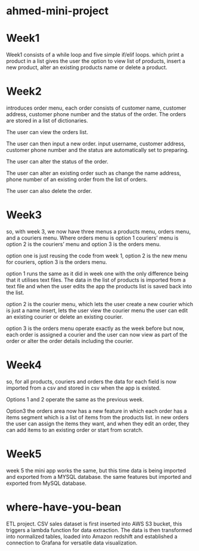 
# ahmed-mini-project

# Week1

Week1 consists of a while loop and five simple if/elif loops. which print a product in a list gives the user the option to view list of products, insert a new product, alter an existing products name or delete a product.

# Week2

introduces order menu, each order consists of customer name, customer address, customer phone number and the status of the order.
The orders are stored in a list of dictionaries. 

The user can view the orders list.

The user can then input a new order. input username, customer address, customer phone number and the status are automatically set to preparing.

The user can alter the status of the order. 

The user can alter an existing order such as change the name address, phone number of an existing order from the list of orders.

The user can also delete the order.

# Week3 

so, with week 3, we now have three menus a products menu, orders menu, and a couriers menu. Where orders menu is option 1 couriers’ menu is option 2 is the couriers’ menu and option 3 is the orders menu.

option one is just reusing the code from week 1, option 2 is the new menu for couriers, option 3 is the orders menu.

option 1 runs the same as it did in week one with the only difference being that it utilises text files. The data in the list of products is imported from a text file and when the user edits the app the products list is saved back into the list.

option 2 is the courier menu, which lets the user create a new courier which is just a name insert, lets the user view the courier menu the user can edit an existing courier or delete an existing courier.

option 3 is the orders menu operate exactly as the week before but now, each order is assigned a courier and the user can now view as part of the order or alter the order details including the courier. 

# Week4 

so, for all products, couriers and orders the data for each field is now imported from a csv and stored in csv when the app is existed. 

Options 1 and 2 operate the same as the previous week.

Option3 the orders area now has a new feature in which each order has a items segment which is a list of items from the products list. in new orders the user can assign the items they want, and when they edit an order, they can add items to an existing order or start from scratch.

# Week5

week 5 the mini app works the same, but this time data is being imported and exported from a MYSQL database. the same features but imported and exported from MySQL database.

# where-have-you-bean
ETL project. CSV sales dataset is first inserted into AWS S3 bucket, this triggers a lambda function for data extraction. The data is then transformed into normalized tables, loaded into Amazon redshift and established a connection to Grafana for versatile data visualization.

